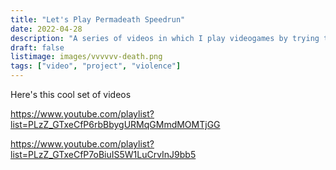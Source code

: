 ```yaml
---
title: "Let's Play Permadeath Speedrun"
date: 2022-04-28
description: "A series of videos in which I play videogames by trying to die as quickly as possible."
draft: false
listimage: images/vvvvvv-death.png
tags: ["video", "project", "violence"]
---
```


Here's this cool set of videos

https://www.youtube.com/playlist?list=PLzZ_GTxeCfP6rbBbygURMqGMmdMOMTjGG

https://www.youtube.com/playlist?list=PLzZ_GTxeCfP7oBiuIS5W1LuCrvInJ9bb5
